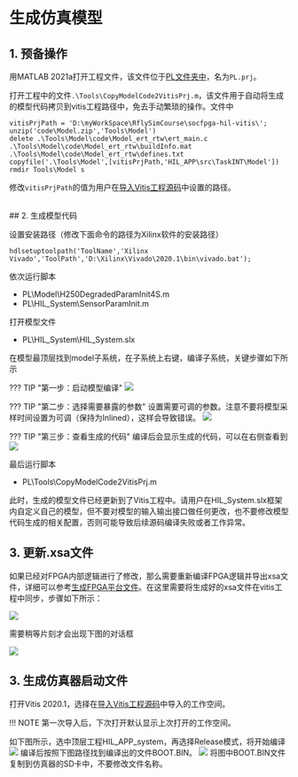 # 生成仿真模型


## 1. 预备操作

用MATLAB 2021a打开工程文件，该文件位于[PL文件夹中](../dev_manual/envConfig.md#3)，名为`PL.prj`。

打开工程中的文件`.\Tools\CopyModelCode2VitisPrj.m`，该文件用于自动将生成的模型代码拷贝到vitis工程路径中，免去手动繁琐的操作。文件中
```
vitisPrjPath = 'D:\myWorkSpace\RflySimCourse\socfpga-hil-vitis\';
unzip('code\Model.zip','Tools\Model')
delete .\Tools\Model\code\Model_ert_rtw\ert_main.c  .\Tools\Model\code\Model_ert_rtw\buildInfo.mat  .\Tools\Model\code\Model_ert_rtw\defines.txt
copyfile('.\Tools\Model',[vitisPrjPath,'HIL_APP\src\TaskINT\Model'])
rmdir Tools\Model s
```
修改`vitisPrjPath`的值为用户在[导入Vitis工程源码](../dev_manual/envConfig.md#2-vitis)中设置的路径。

<br/>
## 2. 生成模型代码

设置安装路径（修改下面命令的路径为Xilinx软件的安装路径）
```
hdlsetuptoolpath('ToolName','Xilinx Vivado','ToolPath','D:\Xilinx\Vivado\2020.1\bin\vivado.bat');  
```

依次运行脚本

- PL\Model\H250DegradedParamInit4S.m
- PL\HIL_System\SensorParamInit.m

打开模型文件

- PL\HIL_System\HIL_System.slx

在模型最顶层找到model子系统，在子系统上右键，编译子系统，关键步骤如下所示

??? TIP "第一步：启动模型编译"
	![](../img-large/buildmodel.png)

??? TIP "第二步：选择需要暴露的参数"
	设置需要可调的参数。注意不要将模型采样时间设置为可调（保持为Inlined），这样会导致错误。
	![](../img-large/buildmodel2.png)

??? TIP "第三步：查看生成的代码"
	编译后会显示生成的代码，可以在右侧查看到
	![](../img-large/buildmodel3.png)

最后运行脚本

- PL\Tools\CopyModelCode2VitisPrj.m

此时，生成的模型文件已经更新到了Vitis工程中。请用户在HIL_System.slx框架内自定义自己的模型，但不要对模型的输入输出接口做任何更改，也不要修改模型代码生成的相关配置，否则可能导致后续源码编译失败或者工作异常。

## 3. 更新.xsa文件
如果已经对FPGA内部逻辑进行了修改，那么需要重新编译FPGA逻辑并导出xsa文件，详细可以参考[生成FPGA平台文件](../dev_manual/userFPGA.md)。在这里需要将生成好的xsa文件在vitis工程中同步，步骤如下所示：


![](../img-large/update_xsa1.png)

需要稍等片刻才会出现下图的对话框

![](../img-large/update_xsa2.png)

## 3. 生成仿真器启动文件

打开Vitis 2020.1，选择在[导入Vitis工程源码](../dev_manual/envConfig.md#2-vitis)中导入的工作空间。

!!! NOTE 
	第一次导入后，下次打开默认显示上次打开的工作空间。

如下图所示，选中顶层工程HIL_APP_system，再选择Release模式，将开始编译
![](../img-large/vitis_build1.png)
编译后按照下图路径找到编译出的文件BOOT.BIN。
![](../img-large/vitis_build2.png)
将图中BOOT.BIN文件复制到仿真器的SD卡中，不要修改文件名称。